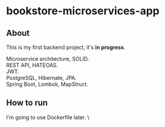 # bookstore-microservices-app

## About
This is my first backend project, it's **in progress**.

Microservice architecture, SOLID.<br>
REST API, HATEOAS.<br>
JWT.<br>
PostgreSQL, Hibernate, JPA.<br>
Spring Boot, Lombok, MapStruct.

## How to run
I'm going to use Dockerfile later. \
